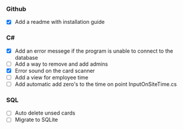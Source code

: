 ### Github
- [x] Add a readme with installation guide

### C#
- [x] Add an error messege if the program is unable to connect to the database
- [ ] Add a way to remove and add admins
- [x] Error sound on the card scanner
- [ ] Add a view for employee time
- [ ] Add automatic add zero's to the time on point InputOnSiteTime.cs

### SQL
- [ ] Auto delete unsed cards
- [ ] Migrate to SQLite